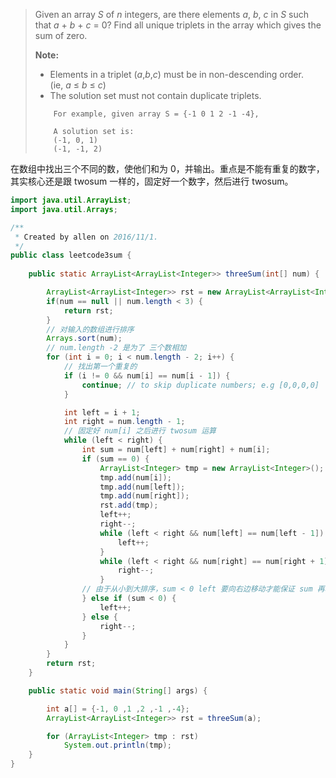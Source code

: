 > Given an array *S* of *n* integers, are there elements *a*, *b*, *c* in *S* such that *a* + *b* + *c* = 0? Find all unique triplets in the array which gives the sum of zero.
>
> **Note:**
>
> - Elements in a triplet (*a*,*b*,*c*) must be in non-descending order. (ie, *a* ≤ *b* ≤ *c*)
> - The solution set must not contain duplicate triplets.
>
> ```
>     For example, given array S = {-1 0 1 2 -1 -4},
>
>     A solution set is:
>     (-1, 0, 1)
>     (-1, -1, 2)
> ```

在数组中找出三个不同的数，使他们和为 0，并输出。重点是不能有重复的数字，其实核心还是跟 twosum 一样的，固定好一个数字，然后进行 twosum。

``` java
import java.util.ArrayList;
import java.util.Arrays;

/**
 * Created by allen on 2016/11/1.
 */
public class leetcode3sum {
   
    public static ArrayList<ArrayList<Integer>> threeSum(int[] num) {

        ArrayList<ArrayList<Integer>> rst = new ArrayList<ArrayList<Integer>>();
        if(num == null || num.length < 3) {
            return rst;
        }
        // 对输入的数组进行排序
        Arrays.sort(num);
      	// num.length -2 是为了 三个数相加
        for (int i = 0; i < num.length - 2; i++) {
            // 找出第一个重复的
            if (i != 0 && num[i] == num[i - 1]) {
                continue; // to skip duplicate numbers; e.g [0,0,0,0]
            }

            int left = i + 1;
            int right = num.length - 1;
            // 固定好 num[i] 之后进行 twosum 运算
            while (left < right) {
                int sum = num[left] + num[right] + num[i];
                if (sum == 0) {
                    ArrayList<Integer> tmp = new ArrayList<Integer>();
                    tmp.add(num[i]);
                    tmp.add(num[left]);
                    tmp.add(num[right]);
                    rst.add(tmp);
                    left++;
                    right--;
                    while (left < right && num[left] == num[left - 1]) { // to skip duplicates
                        left++;
                    }
                    while (left < right && num[right] == num[right + 1]) { // to skip duplicates
                        right--;
                    }
                // 由于从小到大排序，sum < 0 left 要向右边移动才能保证 sum 再增大    
                } else if (sum < 0) {
                    left++;
                } else {
                    right--;
                }
            }
        }
        return rst;
    }

    public static void main(String[] args) {

        int a[] = {-1, 0 ,1 ,2 ,-1 ,-4};
        ArrayList<ArrayList<Integer>> rst = threeSum(a);

        for (ArrayList<Integer> tmp : rst)
            System.out.println(tmp);
    }
}
```

